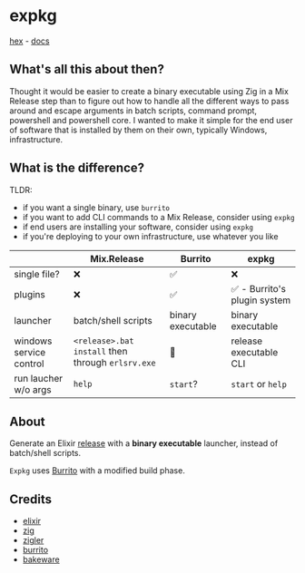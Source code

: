 # expkg

[hex](https://hex.pm/packages/expkg) - [docs](https://hexdocs.pm/expkg)

## What's all this about then?

 Thought it would be easier to create a binary executable using Zig in a Mix Release step than to figure out how to handle all the different ways to pass around and escape arguments in batch scripts, command prompt, powershell and powershell core.  I wanted to make it simple for the end user of software that is installed by them on their own, typically Windows, infrastructure.  

## What is the difference?

TLDR: 

- if you want a single binary, use `burrito`
- if you want to add CLI commands to a Mix Release, consider using `expkg`
- if end users are installing your software, consider using `expkg`
- if you're deploying to your own infrastructure, use whatever you like

|                         | Mix.Release                                       | Burrito           | expkg                       |
| ----------------------- | ------------------------------------------------- | ----------------- | --------------------------- |
| single file?            | ❌                                                 | ✅                 | ❌                           |
| plugins                 | ❌                                                 | ✅                 | ✅ - Burrito's plugin system |
| launcher                | batch/shell scripts                               | binary executable | binary executable           |
| windows service control | `<release>.bat install` then through `erlsrv.exe` | 🤷                 | release executable CLI      |
| run laucher w/o args    | `help`                                            | `start`?          | `start` or `help`           |


## About
<!-- MDOC !-->

Generate an Elixir [release](https://hexdocs.pm/mix/Mix.Tasks.Release.html) with a **binary executable** launcher, instead of batch/shell scripts.

`Expkg` uses [Burrito](https://github.com/burrito-elixir/burrito) with a modified build phase.


<!-- MDOC !-->

## Credits

- [elixir](https://elixir-lang.org)
- [zig](https://ziglang.org/)
- [zigler](https://github.com/ityonemo/zigler)
- [burrito](https://github.com/burrito-elixir/burrito)
- [bakeware](https://github.com/bake-bake-bake/bakeware)

